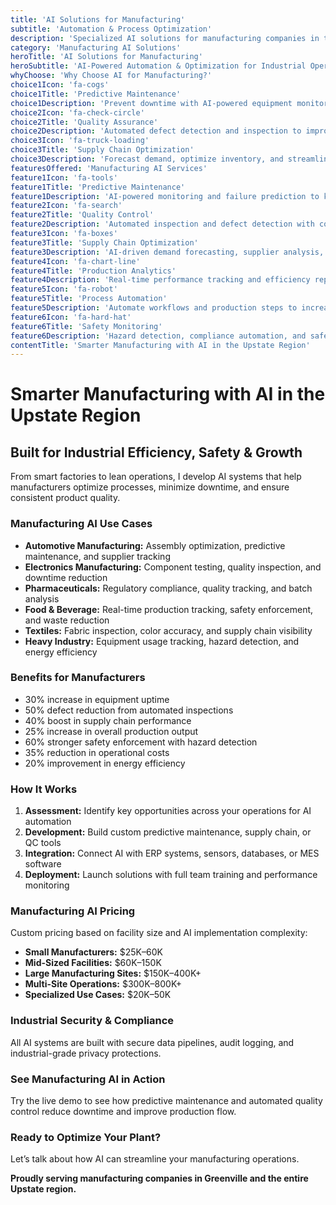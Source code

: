 ```yaml
---
title: 'AI Solutions for Manufacturing'
subtitle: 'Automation & Process Optimization'
description: 'Specialized AI solutions for manufacturing companies in the Upstate region. From process automation and predictive maintenance to supply chain optimization and quality control. Built for manufacturers and industrial firms.'
category: 'Manufacturing AI Solutions'
heroTitle: 'AI Solutions for Manufacturing'
heroSubtitle: 'AI-Powered Automation & Optimization for Industrial Operations'
whyChoose: 'Why Choose AI for Manufacturing?'
choice1Icon: 'fa-cogs'
choice1Title: 'Predictive Maintenance'
choice1Description: 'Prevent downtime with AI-powered equipment monitoring and predictive alerts'
choice2Icon: 'fa-check-circle'
choice2Title: 'Quality Assurance'
choice2Description: 'Automated defect detection and inspection to improve product quality'
choice3Icon: 'fa-truck-loading'
choice3Title: 'Supply Chain Optimization'
choice3Description: 'Forecast demand, optimize inventory, and streamline procurement with AI'
featuresOffered: 'Manufacturing AI Services'
feature1Icon: 'fa-tools'
feature1Title: 'Predictive Maintenance'
feature1Description: 'AI-powered monitoring and failure prediction to keep equipment running'
feature2Icon: 'fa-search'
feature2Title: 'Quality Control'
feature2Description: 'Automated inspection and defect detection with computer vision and analytics'
feature3Icon: 'fa-boxes'
feature3Title: 'Supply Chain Optimization'
feature3Description: 'AI-driven demand forecasting, supplier analysis, and inventory planning'
feature4Icon: 'fa-chart-line'
feature4Title: 'Production Analytics'
feature4Description: 'Real-time performance tracking and efficiency reporting for factory operations'
feature5Icon: 'fa-robot'
feature5Title: 'Process Automation'
feature5Description: 'Automate workflows and production steps to increase output and reduce cost'
feature6Icon: 'fa-hard-hat'
feature6Title: 'Safety Monitoring'
feature6Description: 'Hazard detection, compliance automation, and safety rule enforcement with AI'
contentTitle: 'Smarter Manufacturing with AI in the Upstate Region'
---
```


# Smarter Manufacturing with AI in the Upstate Region

## Built for Industrial Efficiency, Safety & Growth

From smart factories to lean operations, I develop AI systems that help manufacturers optimize processes, minimize downtime, and ensure consistent product quality.

### Manufacturing AI Use Cases

- **Automotive Manufacturing:** Assembly optimization, predictive maintenance, and supplier tracking
- **Electronics Manufacturing:** Component testing, quality inspection, and downtime reduction
- **Pharmaceuticals:** Regulatory compliance, quality tracking, and batch analysis
- **Food & Beverage:** Real-time production tracking, safety enforcement, and waste reduction
- **Textiles:** Fabric inspection, color accuracy, and supply chain visibility
- **Heavy Industry:** Equipment usage tracking, hazard detection, and energy efficiency

### Benefits for Manufacturers

- 30% increase in equipment uptime
- 50% defect reduction from automated inspections
- 40% boost in supply chain performance
- 25% increase in overall production output
- 60% stronger safety enforcement with hazard detection
- 35% reduction in operational costs
- 20% improvement in energy efficiency

### How It Works

1. **Assessment:** Identify key opportunities across your operations for AI automation
2. **Development:** Build custom predictive maintenance, supply chain, or QC tools
3. **Integration:** Connect AI with ERP systems, sensors, databases, or MES software
4. **Deployment:** Launch solutions with full team training and performance monitoring

### Manufacturing AI Pricing

Custom pricing based on facility size and AI implementation complexity:

- **Small Manufacturers:** $25K–60K
- **Mid-Sized Facilities:** $60K–150K
- **Large Manufacturing Sites:** $150K–400K+
- **Multi-Site Operations:** $300K–800K+
- **Specialized Use Cases:** $20K–50K

### Industrial Security & Compliance

All AI systems are built with secure data pipelines, audit logging, and industrial-grade privacy protections.

### See Manufacturing AI in Action

Try the live demo to see how predictive maintenance and automated quality control reduce downtime and improve production flow.

### Ready to Optimize Your Plant?

Let’s talk about how AI can streamline your manufacturing operations.

**Proudly serving manufacturing companies in Greenville and the entire Upstate region.**
